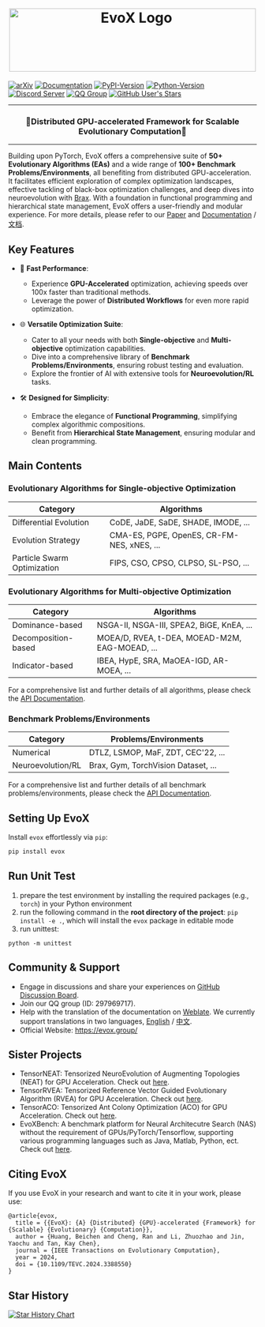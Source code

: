 <h1 align="center">
  <picture>
    <source media="(prefers-color-scheme: dark)" srcset="docs/source/_static/evox_logo_dark.png">
    <source media="(prefers-color-scheme: light)" srcset="docs/source/_static/evox_logo_light.png">
    <img alt="EvoX Logo" height="128" width="500px" src="docs/source/_static/evox_logo_light.png">
  </picture>
</h1>


  [![arXiv](https://img.shields.io/badge/arxiv-2212.05652-red)](https://arxiv.org/abs/2301.12457)
  [![Documentation](https://img.shields.io/badge/readthedocs-docs-green?logo=readthedocs)](https://evox.readthedocs.io/)
  [![PyPI-Version](https://img.shields.io/pypi/v/evox?logo=python)](https://pypi.org/project/evox/)
  [![Python-Version](https://img.shields.io/badge/python-3.9+-orange?logo=python)](https://pypi.org/project/evox/)
  [![Discord Server](https://img.shields.io/badge/discord-evox-%235865f2?logo=discord)](https://discord.gg/Vbtgcpy7G4)
  [![QQ Group](https://img.shields.io/badge/QQ-297969717-%231db4f4?logo=tencentqq)](https://qm.qq.com/q/vTPvoMUGAw)
  [![GitHub User's Stars](https://img.shields.io/github/stars/EMI-Group%2Fevox)](https://github.com/EMI-Group/evox)
    <!--[![PyPI-Downloads](https://img.shields.io/pypi/dm/evox?color=orange&logo=python)](https://pypi.org/project/evox/)-->

---

<h3 align="center">
  🌟Distributed GPU-accelerated Framework for Scalable Evolutionary Computation🌟
</h3>

---

Building upon PyTorch, EvoX offers a comprehensive suite of **50+ Evolutionary Algorithms (EAs)** and a wide range of **100+ Benchmark Problems/Environments**, all benefiting from distributed GPU-acceleration. It facilitates efficient exploration of complex optimization landscapes, effective tackling of black-box optimization challenges, and deep dives into neuroevolution with [Brax](https://github.com/google/brax). With a foundation in functional programming and hierarchical state management, EvoX offers a user-friendly and modular experience. For more details, please refer to our [Paper](https://arxiv.org/abs/2301.12457) and [Documentation](https://evox.readthedocs.io/en/latest/) / [文档](https://evox.readthedocs.io/zh/latest/).

## Key Features

- 🚀 **Fast Performance**:
  - Experience **GPU-Accelerated** optimization, achieving speeds over 100x faster than traditional methods.
  - Leverage the power of **Distributed Workflows** for even more rapid optimization.

- 🌐 **Versatile Optimization Suite**:
  - Cater to all your needs with both **Single-objective** and **Multi-objective** optimization capabilities.
  - Dive into a comprehensive library of **Benchmark Problems/Environments**, ensuring robust testing and evaluation.
  - Explore the frontier of AI with extensive tools for **Neuroevolution/RL** tasks.

- 🛠️ **Designed for Simplicity**:
  - Embrace the elegance of **Functional Programming**, simplifying complex algorithmic compositions.
  - Benefit from **Hierarchical State Management**, ensuring modular and clean programming.

## Main Contents

### Evolutionary Algorithms for Single-objective Optimization

| Category                    | Algorithms                                 |
| --------------------------- | ------------------------------------------ |
| Differential Evolution      | CoDE, JaDE, SaDE, SHADE, IMODE, ...        |
| Evolution Strategy          | CMA-ES, PGPE, OpenES, CR-FM-NES, xNES, ... |
| Particle Swarm Optimization | FIPS, CSO, CPSO, CLPSO, SL-PSO, ...        |

### Evolutionary Algorithms for Multi-objective Optimization

| Category            | Algorithms                                     |
| ------------------- | ---------------------------------------------- |
| Dominance-based     | NSGA-II, NSGA-III, SPEA2, BiGE, KnEA, ...      |
| Decomposition-based | MOEA/D, RVEA, t-DEA, MOEAD-M2M, EAG-MOEAD, ... |
| Indicator-based     | IBEA, HypE, SRA, MaOEA-IGD, AR-MOEA, ...       |

For a comprehensive list and further details of all algorithms, please check the [API Documentation](https://evox.readthedocs.io/en/latest/api/algorithms/index.html).

### Benchmark Problems/Environments

| Category          | Problems/Environments               |
| ----------------- | ----------------------------------- |
| Numerical         | DTLZ, LSMOP, MaF, ZDT, CEC'22,  ... |
| Neuroevolution/RL | Brax, Gym, TorchVision Dataset, ... |

For a comprehensive list and further details of all benchmark problems/environments, please check the [API Documentation](https://evox.readthedocs.io/en/latest/api/problems/index.html).


## Setting Up EvoX

Install `evox` effortlessly via `pip`:
```bash
pip install evox
```

## Run Unit Test

1. prepare the test environment by installing the required packages (e.g., `torch`) in your Python environment
2. run the following command in the **root directory of the project**: `pip install -e .`, which will install the `evox` package in editable mode
3. run unittest:
```shell
python -m unittest
```

## Community & Support

- Engage in discussions and share your experiences on [GitHub Discussion Board](https://github.com/EMI-Group/evox/discussions).
- Join our QQ group (ID: 297969717).
- Help with the translation of the documentation on [Weblate](https://hosted.weblate.org/projects/evox/evox/).
We currently support translations in two languages, [English](https://evox.readthedocs.io/en/latest/) / [中文](https://evox.readthedocs.io/zh/latest/).
- Official Website: https://evox.group/

## Sister Projects
- TensorNEAT: Tensorized NeuroEvolution of Augmenting Topologies (NEAT) for GPU Acceleration. Check out [here](https://github.com/EMI-Group/tensorneat).
- TensorRVEA: Tensorized Reference Vector Guided Evolutionary Algorithm (RVEA) for GPU Acceleration. Check out [here](https://github.com/EMI-Group/tensorrvea).
- TensorACO: Tensorized Ant Colony Optimization (ACO) for GPU Acceleration. Check out [here](https://github.com/EMI-Group/tensoraco).
- EvoXBench: A benchmark platform for Neural Architecutre Search (NAS) without the requirement of GPUs/PyTorch/Tensorflow, supporting various programming languages such as Java, Matlab, Python, ect. Check out [here](https://github.com/EMI-Group/evoxbench).

## Citing EvoX

If you use EvoX in your research and want to cite it in your work, please use:
```
@article{evox,
  title = {{EvoX}: {A} {Distributed} {GPU}-accelerated {Framework} for {Scalable} {Evolutionary} {Computation}},
  author = {Huang, Beichen and Cheng, Ran and Li, Zhuozhao and Jin, Yaochu and Tan, Kay Chen},
  journal = {IEEE Transactions on Evolutionary Computation},
  year = 2024,
  doi = {10.1109/TEVC.2024.3388550}
}
```

## Star History

[![Star History Chart](https://api.star-history.com/svg?repos=EMI-Group/evox&type=Date)](https://star-history.com/#EMI-Group/evox&Date)

